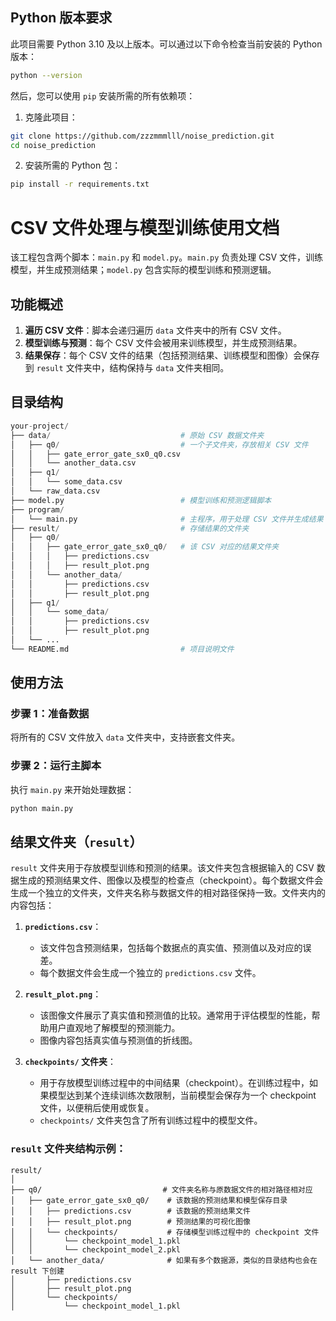 ## Python 版本要求

此项目需要 Python 3.10 及以上版本。可以通过以下命令检查当前安装的 Python 版本：

```bash
python --version
```

然后，您可以使用 `pip` 安装所需的所有依赖项：

1. 克隆此项目：

```bash
git clone https://github.com/zzzmmmlll/noise_prediction.git
cd noise_prediction
```
2. 安装所需的 Python 包：

```bash
pip install -r requirements.txt
```

# CSV 文件处理与模型训练使用文档

该工程包含两个脚本：`main.py` 和 `model.py`。`main.py` 负责处理 CSV 文件，训练模型，并生成预测结果；`model.py` 包含实际的模型训练和预测逻辑。

## 功能概述

1. **遍历 CSV 文件**：脚本会递归遍历 `data` 文件夹中的所有 CSV 文件。
2. **模型训练与预测**：每个 CSV 文件会被用来训练模型，并生成预测结果。
3. **结果保存**：每个 CSV 文件的结果（包括预测结果、训练模型和图像）会保存到 `result` 文件夹中，结构保持与 `data` 文件夹相同。

## 目录结构

```python
your-project/
├── data/                             # 原始 CSV 数据文件夹
│   ├── q0/                           # 一个子文件夹，存放相关 CSV 文件
│   │   ├── gate_error_gate_sx0_q0.csv
│   │   └── another_data.csv
│   ├── q1/
│   │   └── some_data.csv
│   └── raw_data.csv
├── model.py                          # 模型训练和预测逻辑脚本
├── program/
│   └── main.py                       # 主程序，用于处理 CSV 文件并生成结果
├── result/                           # 存储结果的文件夹
│   ├── q0/
│   │   ├── gate_error_gate_sx0_q0/   # 该 CSV 对应的结果文件夹
│   │   │   ├── predictions.csv
│   │   │   ├── result_plot.png
│   │   └── another_data/
│   │       ├── predictions.csv
│   │       ├── result_plot.png
│   ├── q1/
│   │   └── some_data/
│   │       ├── predictions.csv
│   │       ├── result_plot.png
│   └── ...
└── README.md                         # 项目说明文件
```


## 使用方法

### 步骤 1：准备数据

将所有的 CSV 文件放入 `data` 文件夹中，支持嵌套文件夹。

### 步骤 2：运行主脚本

执行 `main.py` 来开始处理数据：

```bash
python main.py
```

## 结果文件夹（`result`）

`result` 文件夹用于存放模型训练和预测的结果。该文件夹包含根据输入的 CSV 数据生成的预测结果文件、图像以及模型的检查点（checkpoint）。每个数据文件会生成一个独立的文件夹，文件夹名称与数据文件的相对路径保持一致。文件夹内的内容包括：

1. **`predictions.csv`**：
   - 该文件包含预测结果，包括每个数据点的真实值、预测值以及对应的误差。
   - 每个数据文件会生成一个独立的 `predictions.csv` 文件。

2. **`result_plot.png`**：
   - 该图像文件展示了真实值和预测值的比较。通常用于评估模型的性能，帮助用户直观地了解模型的预测能力。
   - 图像内容包括真实值与预测值的折线图。

3. **`checkpoints/` 文件夹**：
   - 用于存放模型训练过程中的中间结果（checkpoint）。在训练过程中，如果模型达到某个连续训练次数限制，当前模型会保存为一个 checkpoint 文件，以便稍后使用或恢复。
   - `checkpoints/` 文件夹包含了所有训练过程中的模型文件。

### `result` 文件夹结构示例：

```text
result/
│
├── q0/                           # 文件夹名称与原数据文件的相对路径相对应
│   ├── gate_error_gate_sx0_q0/    # 该数据的预测结果和模型保存目录
│   │   ├── predictions.csv        # 该数据的预测结果文件
│   │   ├── result_plot.png        # 预测结果的可视化图像
│   │   └── checkpoints/           # 存储模型训练过程中的 checkpoint 文件
│   │       └── checkpoint_model_1.pkl
│   │       └── checkpoint_model_2.pkl
│   └── another_data/              # 如果有多个数据源，类似的目录结构也会在 result 下创建
│       ├── predictions.csv
│       ├── result_plot.png
│       └── checkpoints/
│           └── checkpoint_model_1.pkl
